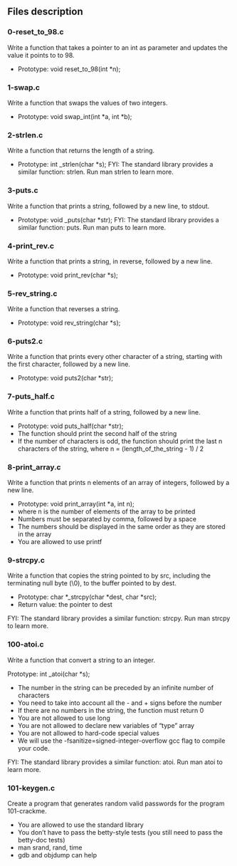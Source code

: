 ## Files description

### 0-reset_to_98.c
Write a function that takes a pointer to an int as parameter and updates the value it points to to 98.

- Prototype: void reset_to_98(int *n);


### 1-swap.c
Write a function that swaps the values of two integers.

- Prototype: void swap_int(int *a, int *b);

### 2-strlen.c
Write a function that returns the length of a string.

- Prototype: int _strlen(char *s);
FYI: The standard library provides a similar function: strlen. Run man strlen to learn more.

### 3-puts.c
Write a function that prints a string, followed by a new line, to stdout.

- Prototype: void _puts(char *str);
FYI: The standard library provides a similar function: puts. Run man puts to learn more.

### 4-print_rev.c
Write a function that prints a string, in reverse, followed by a new line.

- Prototype: void print_rev(char *s);

### 5-rev_string.c
Write a function that reverses a string.

- Prototype: void rev_string(char *s);

### 6-puts2.c
Write a function that prints every other character of a string, starting with the first character, followed by a new line.

- Prototype: void puts2(char *str);

### 7-puts_half.c
Write a function that prints half of a string, followed by a new line.

- Prototype: void puts_half(char *str);
- The function should print the second half of the string
- If the number of characters is odd, the function should print the last n characters of the string, where n = (length_of_the_string - 1) / 2

### 8-print_array.c
Write a function that prints n elements of an array of integers, followed by a new line.

- Prototype: void print_array(int *a, int n);
- where n is the number of elements of the array to be printed
- Numbers must be separated by comma, followed by a space
- The numbers should be displayed in the same order as they are stored in the array
- You are allowed to use printf

### 9-strcpy.c
Write a function that copies the string pointed to by src, including the terminating null byte (\0), to the buffer pointed to by dest.
- Prototype: char *_strcpy(char *dest, char *src);
- Return value: the pointer to dest

FYI: The standard library provides a similar function: strcpy. Run man strcpy to learn more.

### 100-atoi.c
Write a function that convert a string to an integer.

Prototype: int _atoi(char *s);
- The number in the string can be preceded by an infinite number of characters
- You need to take into account all the - and + signs before the number
- If there are no numbers in the string, the function must return 0
- You are not allowed to use long
- You are not allowed to declare new variables of “type” array
- You are not allowed to hard-code special values
- We will use the -fsanitize=signed-integer-overflow gcc flag to compile your code.

FYI: The standard library provides a similar function: atoi. Run man atoi to learn more.

### 101-keygen.c
Create a program that generates random valid passwords for the program 101-crackme.

- You are allowed to use the standard library
- You don’t have to pass the betty-style tests (you still need to pass the betty-doc tests)
- man srand, rand, time
- gdb and objdump can help




